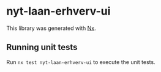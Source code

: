 # nyt-laan-erhverv-ui

This library was generated with [Nx](https://nx.dev).

## Running unit tests

Run `nx test nyt-laan-erhverv-ui` to execute the unit tests.
